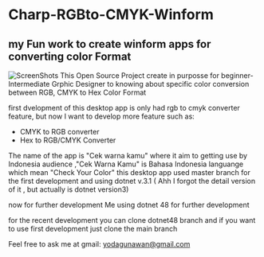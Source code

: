 # Charp-RGBto-CMYK-Winform
## my Fun work to create winform apps for converting color Format
 ![ScreenShots](https://a.fsdn.com/con/app/proj/rgbtocmyk/screenshots/ScreenShot_20220227230356.png/max/max/1)
This Open Source Project create in purposse for beginner-Intermediate Grphic Designer to knowing about specific color conversion between RGB, CMYK to Hex Color Format 

first dvelopment of this desktop app is only had rgb to cmyk converter feature, but now I want to develop more feature such as:
- CMYK to RGB converter 
- Hex to RGB/CMYK Converter

The name of the app is "Cek warna kamu" where it aim to getting use by Indonesia audience ,"Cek Warna Kamu" is Bahasa Indonesia languange which mean "Check Your Color"
this desktop app used master branch for the first development and using dotnet v.3.1 ( Ahh I forgot the detail version of it , but actually is dotnet version3)


now for further development Me using dotnet 48 for further development

for the recent development you can clone dotnet48 branch 
and if you want to use first development just clone the main branch



Feel free to ask me at gmail:
yodagunawan@gmail.com
